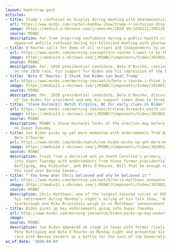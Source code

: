 ```yaml
---
layout: bootstrap-post
articles:
- title: Trump's confusion on display during meeting with pharmaceutical execs
  url: https://www.msnbc.com/rachel-maddow-show/trump-s-confusion-display-during-meeting-pharmaceutical-execs-n1147766
  image: https://media3.s-nbcnews.com/j/newscms/2020_09/3245211/200226-donald-trump-se-1215p_1f8b9769067a441372234c32bc0490e7.nbcnews-fp-1200-630.jpg
  source: MSNBC
  description: Far from inspiring confidence during a public-health crisis, Trump
    appeared awfully confused during his televised meeting with pharmaceutical execs.
- title: O'Rourke calls for Dems of all stripes and Independents to unite
  url: https://www.msnbc.com/morning-joe/watch/o-rourke-i-want-to-be-there-for-my-country-in-this-defining-moment-of-truth-79877189520
  image: https://media14.s-nbcnews.com/j/MSNBC/Components/Video/202003/n_mj_beto2_200303_1920x1080.nbcnews-fp-1200-630.jpg
  source: MSNBC
  description: Fmr. 2020 presidential candidate, Beto O'Rourke, continues his discussion
    on the 2020 race, his support for Biden and his impression of the Bloomberg campaign.
- title: 'Beto O''Rourke: I think Joe Biden can beat Trump'
  url: https://www.msnbc.com/morning-joe/watch/beto-o-rourke-i-think-joe-biden-can-beat-trump-79875141943
  image: https://media11.s-nbcnews.com/j/MSNBC/Components/Video/202003/n_mj_beto1_200303_1920x1080.nbcnews-fp-1200-630.jpg
  source: MSNBC
  description: Fmr. 2020 presidential candidate, Beto O'Rourke, discusses his endorsement
    of Joe Biden for president and why his support comes down to three reasons.
- title: 'Steve Kornacki: Watch Virginia, NC for early clues on Biden'
  url: https://www.msnbc.com/morning-joe/watch/steve-kornacki-watch-virginia-nc-for-early-clues-on-biden-79875141511
  image: https://media14.s-nbcnews.com/j/MSNBC/Components/Video/202003/n_mj_korn_200303_1920x1080.nbcnews-fp-1200-630.jpg
  source: MSNBC
  description: MSNBC's Steve Kornacki looks at the election map before the polls open
    on Super Tuesday.
- title: Joe Biden picks up yet more momentum with endorsements from Buttigieg, Klobuchar,
    Beto O’Rourke
  url: https://www.msnbc.com/msnbc/watch/joe-biden-picks-up-yet-more-momentum-with-endorsements-from-buttigieg-klobuchar-beto-o-rourke-79872581885
  image: https://media14.s-nbcnews.com/j/MSNBC/Components/Video/202003/n_msnbc_brk_daythatwas_200303.nbcnews-fp-1200-630.jpg
  source: MSNBC
  description: Fresh from a decisive win in South Carolina’s primary, Joe Biden heads
    into Super Tuesday with endorsements from three former presidential rivals - Pete
    Buttigieg, Amy Klobuchar, and Beto O’Rourke. Will that be enough to put him in
    the lead over Bernie Sander…
- title: "'You knew what Chris believed and why he believed it'"
  url: https://www.msnbc.com/morning-joe/watch/chris-matthews-announces-retirement-from-msnbc-79874117606
  image: https://media11.s-nbcnews.com/j/MSNBC/Components/Video/202003/n_mj_chris_200303_1920x1080.nbcnews-fp-1200-630.jpg
  source: MSNBC
  description: Chris Matthews, one of the longest-tenured voices at MSNBC, announced
    his retirement during Monday's night's airing of his talk show, 'Hardball.' Joe
    Scarborough and Mika Brzezinski weigh in on Matthews' announcement.
- title: Biden picks up key endorsements going into Super Tuesday
  url: http://www.msnbc.com/morning-joe/watch/biden-picks-up-key-endorsements-going-into-super-tuesday-79874117539
  image: 
  source: MSNBC
  description: Joe Biden appeared on stage in Texas with former rivals Amy Klobuchar,
    Pete Buttigieg and Beto O'Rourke on Monday night and presented his emerging two-person
    race with Bernie Sanders as a battle for the soul of the Democratic Party.
as_of_date: '2020-03-03'
---
```


